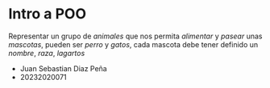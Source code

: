 # Intro a POO

Representar un grupo de _animales_ que nos permita _alimentar_ y _pasear_ unas _mascotas_, pueden ser _perro_ y _gatos_, cada
mascota debe tener definido un _nombre_, _raza_, _lagartos_
    
- Juan Sebastian Diaz Peña
- 20232020071